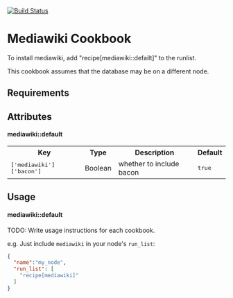 
[![Build Status](https://travis-ci.org/Piousbox-cookbooks/ish_mediawiki.svg?branch=master)](https://travis-ci.org/Piousbox-cookbooks/ish_mediawiki)

Mediawiki Cookbook
==================
To install mediawiki, add "recipe[mediawiki::defailt]" to the runlist.

This cookbook assumes that the database may be on a different node.

Requirements
------------

Attributes
----------

#### mediawiki::default
<table>
  <tr>
    <th>Key</th>
    <th>Type</th>
    <th>Description</th>
    <th>Default</th>
  </tr>
  <tr>
    <td><tt>['mediawiki']['bacon']</tt></td>
    <td>Boolean</td>
    <td>whether to include bacon</td>
    <td><tt>true</tt></td>
  </tr>
</table>

Usage
-----
#### mediawiki::default
TODO: Write usage instructions for each cookbook.

e.g.
Just include `mediawiki` in your node's `run_list`:

```json
{
  "name":"my_node",
  "run_list": [
    "recipe[mediawiki]"
  ]
}
```